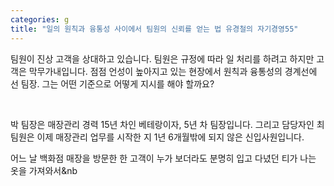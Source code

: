 ```yaml
---
categories: g
title: "일의 원칙과 융통성 사이에서 팀원의 신뢰를 얻는 법 유경철의 자기경영55"
---
```







팀원이 진상 고객을 상대하고 있습니다. 팀원은 규정에 따라 일 처리를 하려고 하지만 고객은 막무가내입니다. 점점 언성이 높아지고 있는 현장에서 원칙과 융통성의 경계선에 선 팀장. 그는 어떤 기준으로 어떻게 지시를 해야 할까요?

&nbsp;



박 팀장은 매장관리 경력 15년 차인 베테랑이자, 5년 차 팀장입니다. 그리고 담당자인 최 팀원은 이제 매장관리 업무를 시작한 지 1년 6개월밖에 되지 않은 신입사원입니다.

어느 날 백화점 매장을 방문한 한 고객이 누가 보더라도 분명히 입고 다녔던 티가 나는 옷을 가져와서&nb